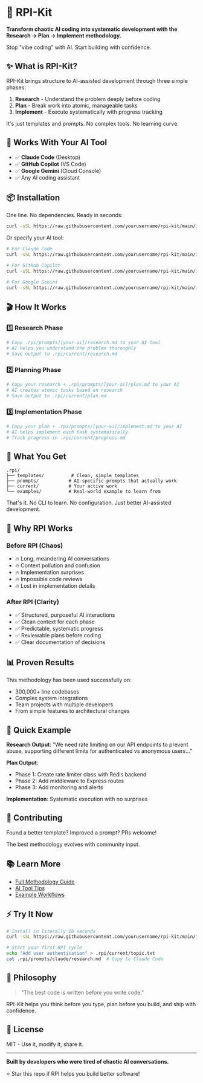 # 🚀 RPI-Kit

**Transform chaotic AI coding into systematic development with the Research → Plan → Implement methodology.**

Stop "vibe coding" with AI. Start building with confidence.

## ✨ What is RPI-Kit?

RPI-Kit brings structure to AI-assisted development through three simple phases:

1. **Research** - Understand the problem deeply before coding
2. **Plan** - Break work into atomic, manageable tasks  
3. **Implement** - Execute systematically with progress tracking

It's just templates and prompts. No complex tools. No learning curve.

## 🎯 Works With Your AI Tool

- ✅ **Claude Code** (Desktop)
- ✅ **GitHub Copilot** (VS Code)
- ✅ **Google Gemini** (Cloud Console)
- ✅ Any AI coding assistant

## 📦 Installation

One line. No dependencies. Ready in seconds:

```bash
curl -sSL https://raw.githubusercontent.com/yourusername/rpi-kit/main/install.sh | bash
```

Or specify your AI tool:

```bash
# For Claude Code
curl -sSL https://raw.githubusercontent.com/yourusername/rpi-kit/main/install.sh | bash -s -- --ai claude

# For GitHub Copilot  
curl -sSL https://raw.githubusercontent.com/yourusername/rpi-kit/main/install.sh | bash -s -- --ai copilot

# For Google Gemini
curl -sSL https://raw.githubusercontent.com/yourusername/rpi-kit/main/install.sh | bash -s -- --ai gemini
```

## 🎬 How It Works

### 1️⃣ Research Phase
```bash
# Copy .rpi/prompts/[your-ai]/research.md to your AI tool
# AI helps you understand the problem thoroughly
# Save output to .rpi/current/research.md
```

### 2️⃣ Planning Phase
```bash
# Copy your research + .rpi/prompts/[your-ai]/plan.md to your AI
# AI creates atomic tasks based on research
# Save output to .rpi/current/plan.md
```

### 3️⃣ Implementation Phase
```bash
# Copy your plan + .rpi/prompts/[your-ai]/implement.md to your AI
# AI helps implement each task systematically
# Track progress in .rpi/current/progress.md
```

## 🎉 What You Get

```
.rpi/
├── templates/          # Clean, simple templates
├── prompts/           # AI-specific prompts that actually work
├── current/           # Your active work
└── examples/          # Real-world example to learn from
```

That's it. No CLI to learn. No configuration. Just better AI-assisted development.

## 🌟 Why RPI Works

### Before RPI (Chaos)
- 🔥 Long, meandering AI conversations
- 🔥 Context pollution and confusion
- 🔥 Implementation surprises
- 🔥 Impossible code reviews
- 🔥 Lost in implementation details

### After RPI (Clarity)
- ✅ Structured, purposeful AI interactions
- ✅ Clean context for each phase
- ✅ Predictable, systematic progress
- ✅ Reviewable plans before coding
- ✅ Clear documentation of decisions

## 📊 Proven Results

This methodology has been used successfully on:
- 300,000+ line codebases
- Complex system integrations
- Team projects with multiple developers
- From simple features to architectural changes

## 🚦 Quick Example

**Research Output**: "We need rate limiting on our API endpoints to prevent abuse, supporting different limits for authenticated vs anonymous users..."

**Plan Output**: 
- Phase 1: Create rate limiter class with Redis backend
- Phase 2: Add middleware to Express routes
- Phase 3: Add monitoring and alerts

**Implementation**: Systematic execution with no surprises

## 🤝 Contributing

Found a better template? Improved a prompt? PRs welcome!

The best methodology evolves with community input.

## 📚 Learn More

- [Full Methodology Guide](docs/methodology.md)
- [AI Tool Tips](docs/ai-tools.md)
- [Example Workflows](examples/)

## ⚡ Try It Now

```bash
# Install in literally 10 seconds
curl -sSL https://raw.githubusercontent.com/yourusername/rpi-kit/main/install.sh | bash

# Start your first RPI cycle
echo "Add user authentication" > .rpi/current/topic.txt
cat .rpi/prompts/claude/research.md  # Copy to Claude Code
```

## 🎯 Philosophy

> "The best code is written before you write code."

RPI-Kit helps you think before you type, plan before you build, and ship with confidence.

## 📝 License

MIT - Use it, modify it, share it.

---

**Built by developers who were tired of chaotic AI conversations.**

⭐ Star this repo if RPI helps you build better software!